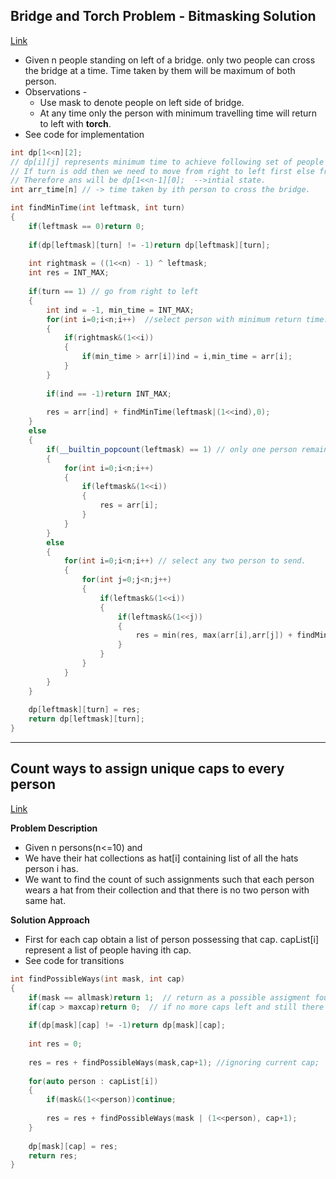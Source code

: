 ## Bridge and Torch Problem - Bitmasking Solution
[Link](https://www.geeksforgeeks.org/program-bridge-torch-problem/)

* Given n people standing on left of a bridge. only two people can cross the bridge at a time. Time taken by them will be maximum of both person.
* Observations - 
    * Use mask to denote people on left side of bridge.
    * At any time only the person with minimum travelling time will return to left with **torch**.
* See code for implementation
```c++
int dp[1<<n][2];
// dp[i][j] represents minimum time to achieve following set of people on left side.
// If turn is odd then we need to move from right to left first else from left to right
// Therefore ans will be dp[1<<n-1][0];  -->intial state.
int arr_time[n] // -> time taken by ith person to cross the bridge.

int findMinTime(int leftmask, int turn)
{
    if(leftmask == 0)return 0;
    
    if(dp[leftmask][turn] != -1)return dp[leftmask][turn];
    
    int rightmask = ((1<<n) - 1) ^ leftmask;
    int res = INT_MAX;
    
    if(turn == 1) // go from right to left
    {
        int ind = -1, min_time = INT_MAX;
        for(int i=0;i<n;i++)  //select person with minimum return time.
        {
            if(rightmask&(1<<i))
            {
                if(min_time > arr[i])ind = i,min_time = arr[i];
            }
        }
        
        if(ind == -1)return INT_MAX;
        
        res = arr[ind] + findMinTime(leftmask|(1<<ind),0);
    }
    else
    {
        if(__builtin_popcount(leftmask) == 1) // only one person remaining.
        {
            for(int i=0;i<n;i++)
            {
                if(leftmask&(1<<i))
                {
                    res = arr[i];
                }
            }
        }
        else
        {
            for(int i=0;i<n;i++) // select any two person to send.
            {
                for(int j=0;j<n;j++)
                {
                    if(leftmask&(1<<i))
                    {
                        if(leftmask&(1<<j))
                        {
                            res = min(res, max(arr[i],arr[j]) + findMinTime(leftmask^(1<<i)^(1<<j),1));
                        }
                    }
                }
            }
        }
    }
    
    dp[leftmask][turn] = res;
    return dp[leftmask][turn];
}

```
---

## Count ways to assign unique caps to every person
[Link](https://www.geeksforgeeks.org/bitmasking-and-dynamic-programming-set-1-count-ways-to-assign-unique-cap-to-every-person/)

**Problem Description**
* Given n persons(n<=10) and 
* We have their hat collections as hat[i] containing list of all the hats person i has.
* We want to find the count of such assignments such that each person wears a hat from their collection and that there is no two person with same hat.

**Solution Approach**
* First for each cap obtain a list of person possessing that cap. capList[i] represent a list of people having ith cap.
* See code for transitions

```c++
int findPossibleWays(int mask, int cap)
{
    if(mask == allmask)return 1;  // return as a possible assigment found
    if(cap > maxcap)return 0;  // if no more caps left and still there are persons remaining
    
    if(dp[mask][cap] != -1)return dp[mask][cap];
    
    int res = 0;
    
    res = res + findPossibleWays(mask,cap+1); //ignoring current cap;
    
    for(auto person : capList[i])
    {
        if(mask&(1<<person))continue;
        
        res = res + findPossibleWays(mask | (1<<person), cap+1);
    }
    
    dp[mask][cap] = res;
    return res;
}
```
